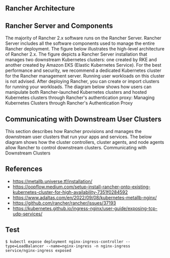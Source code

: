 ## Rancher Architecture

## Rancher Server and Components
The majority of Rancher 2.x software runs on the Rancher Server. Rancher Server includes all the software components used to manage the entire Rancher deployment.
The figure below illustrates the high-level architecture of Rancher 2.x. The figure depicts a Rancher Server installation that manages two downstream Kubernetes clusters: one created by RKE and another created by Amazon EKS (Elastic Kubernetes Service).
For the best performance and security, we recommend a dedicated Kubernetes cluster for the Rancher management server. Running user workloads on this cluster is not advised. After deploying Rancher, you can create or import clusters for running your workloads.
The diagram below shows how users can manipulate both Rancher-launched Kubernetes clusters and hosted Kubernetes clusters through Rancher's authentication proxy:
Managing Kubernetes Clusters through Rancher's Authentication Proxy



## Communicating with Downstream User Clusters
This section describes how Rancher provisions and manages the downstream user clusters that run your apps and services.
The below diagram shows how the cluster controllers, cluster agents, and node agents allow Rancher to control downstream clusters.
Communicating with Downstream Clusters



## References
* https://metallb.universe.tf/installation/
* https://oopflow.medium.com/setup-install-rancher-onto-existing-kubernetes-cluster-for-high-availability-7351f0284592
* https://www.adaltas.com/en/2022/09/08/kubernetes-metallb-nginx/
* https://github.com/rancher/rancher/issues/37193
* https://kubernetes.github.io/ingress-nginx/user-guide/exposing-tcp-udp-services/


## Test
~~~
$ kubectl expose deployment nginx-ingress-controller --type=LoadBalancer --name=nginx-ingress -n nginx-ingress
service/nginx-ingress exposed
~~~
